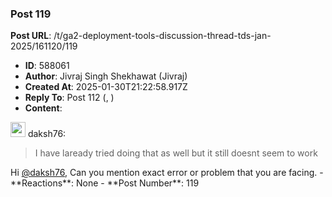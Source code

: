 ### Post 119
**Post URL**: /t/ga2-deployment-tools-discussion-thread-tds-jan-2025/161120/119
- **ID**: 588061
- **Author**: Jivraj Singh Shekhawat (Jivraj)
- **Created At**: 2025-01-30T21:22:58.917Z
- **Reply To**: Post 112 (, )
- **Content**:  
  <aside class="quote group-ds-students" data-username="daksh76" data-post="112" data-topic="161120">
<div class="title">
<div class="quote-controls"></div>
<img alt="" width="24" height="24" src="https://dub1.discourse-cdn.com/flex013/user_avatar/discourse.onlinedegree.iitm.ac.in/daksh76/48/67052_2.png" class="avatar"> daksh76:</div>
<blockquote>
I have laready tried doing that as well but it still doesnt seem to work
</blockquote>
</aside>
Hi <a class="mention" href="/u/daksh76">@daksh76</a>, Can you mention exact error or problem that you are facing.
- **Reactions**: None
- **Post Number**: 119

